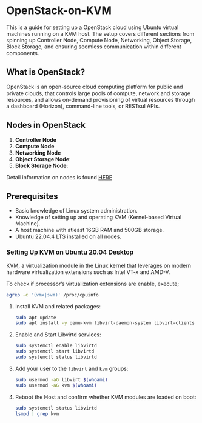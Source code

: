 # OpenStack-on-KVM
This is a guide for setting up a OpenStack cloud using Ubuntu virtual machines running on a KVM host. The setup covers different sections from spinning up Controller Node, Compute Node, Networking, Object Storage, Block Storage, and ensuring seemless communication within different components.


## What is OpenStack?
OpenStack is an open-source cloud computing platform for public and private clouds, that controls large pools of compute, network and storage resources, and allows on-demand provisioning of virtual resources through a dashboard (Horizon), command-line tools, or RESTsul APIs.

## Nodes in OpenStack

1. **Controller Node**
2. **Compute Node**
3. **Networking Node**
4. **Object Storage Node**: 
5. **Block Storage Node**:
   
Detail information on nodes is found [HERE](../../wiki/)

## Prerequisites
- Basic knowledge of Linux system administration.
- Knowledge of setting up and operating KVM (Kernel-based Virtual Machine).
- A host machine with atleast 16GB RAM and 500GB storage.
- Ubuntu 22.04.4 LTS installed on all nodes.

### Setting Up KVM on Ubuntu 20.04 Desktop
KVM, a virtualization module in the Linux kernel that leverages on modern hardware virtualization extensions such as Intel VT-x and AMD-V. 

To check if processor’s virtualization extensions are enable, execute;

   ```bash
   egrep -c '(vmx|svm)' /proc/cpuinfo
   ```
1. Install KVM and related packages:

    ```bash
    sudo apt update
    sudo apt install -y qemu-kvm libvirt-daemon-system libvirt-clients bridge-utils virt-manager
    ```

2. Enable and Start Libvirtd services:

    ```bash
    sudo systemctl enable libvirtd
    sudo systemctl start libvirtd
    sudo systemctl status libvirtd
    ```

3. Add your user to the `libvirt` and `kvm` groups:

    ```bash
    sudo usermod -aG libvirt $(whoami)
    sudo usermod -aG kvm $(whoami)
    ```

4. Reboot the Host and confirm whether KVM modules are loaded on boot:
   
    ```bash
    sudo systemctl status libvirtd
    lsmod | grep kvm
    ```



